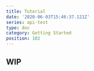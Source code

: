 ```yaml
---
title: Tutorial
date: '2020-06-03T15:46:37.121Z'
series: api-test
type: doc
category: Getting Started
position: 102
---
```


## WIP
